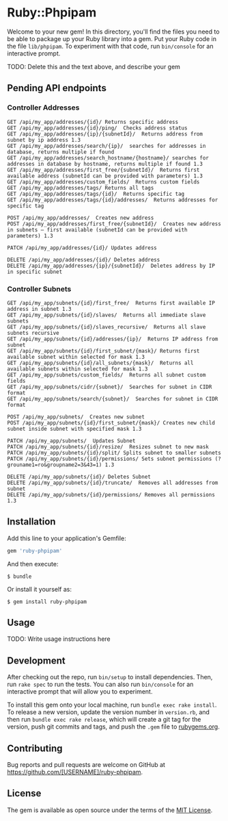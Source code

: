 # Ruby::Phpipam

Welcome to your new gem! In this directory, you'll find the files you need to be able to package up your Ruby library into a gem. Put your Ruby code in the file `lib/phpipam`. To experiment with that code, run `bin/console` for an interactive prompt.

TODO: Delete this and the text above, and describe your gem

## Pending API endpoints

### Controller Addresses
```
GET /api/my_app/addresses/{id}/ Returns specific address
GET /api/my_app/addresses/{id}/ping/  Checks address status
GET /api/my_app/addresses/{ip}/{subnetId}/  Returns address from subnet by ip address 1.3
GET /api/my_app/addresses/search/{ip}/  searches for addresses in database, returns multiple if found
GET /api/my_app/addresses/search_hostname/{hostname}/ searches for addresses in database by hostname, returns multiple if found 1.3
GET /api/my_app/addresses/first_free/{subnetId}/  Returns first available address (subnetId can be provided with parameters) 1.3
GET /api/my_app/addresses/custom_fields/  Returns custom fields
GET /api/my_app/addresses/tags/ Returns all tags
GET /api/my_app/addresses/tags/{id}/  Returns specific tag
GET /api/my_app/addresses/tags/{id}/addresses/  Returns addresses for specific tag

POST /api/my_app/addresses/  Creates new address
POST /api/my_app/addresses/first_free/{subnetId}/  Creates new address in subnets – first available (subnetId can be provided with parameters) 1.3

PATCH /api/my_app/addresses/{id}/ Updates address

DELETE /api/my_app/addresses/{id}/ Deletes address
DELETE /api/my_app/addresses/{ip}/{subnetId}/  Deletes address by IP in specific subnet
```

### Controller Subnets
```
GET /api/my_app/subnets/{id}/first_free/  Returns first available IP address in subnet 1.3
GET /api/my_app/subnets/{id}/slaves/  Returns all immediate slave subnets
GET /api/my_app/subnets/{id}/slaves_recursive/  Returns all slave subnets recursive
GET /api/my_app/subnets/{id}/addresses/{ip}/  Returns IP address from subnet
GET /api/my_app/subnets/{id}/first_subnet/{mask}/ Returns first available subnet within selected for mask 1.3
GET /api/my_app/subnets/{id}/all_subnets/{mask}/  Returns all available subnets within selected for mask 1.3
GET /api/my_app/subnets/custom_fields/  Returns all subnet custom fields
GET /api/my_app/subnets/cidr/{subnet}/  Searches for subnet in CIDR format
GET /api/my_app/subnets/search/{subnet}/  Searches for subnet in CIDR format

POST /api/my_app/subnets/  Creates new subnet
POST /api/my_app/subnets/{id}/first_subnet/{mask}/ Creates new child subnet inside subnet with specified mask 1.3

PATCH /api/my_app/subnets/  Updates Subnet
PATCH /api/my_app/subnets/{id}/resize/  Resizes subnet to new mask
PATCH /api/my_app/subnets/{id}/split/ Splits subnet to smaller subnets
PATCH /api/my_app/subnets/{id}/permissions/ Sets subnet permissions (?grouname1=ro&groupname2=3&43=1) 1.3

DELETE /api/my_app/subnets/{id}/ Deletes Subnet
DELETE /api/my_app/subnets/{id}/truncate/  Removes all addresses from subnet
DELETE /api/my_app/subnets/{id}/permissions/ Removes all permissions 1.3
```

## Installation

Add this line to your application's Gemfile:

```ruby
gem 'ruby-phpipam'
```

And then execute:

    $ bundle

Or install it yourself as:

    $ gem install ruby-phpipam

## Usage

TODO: Write usage instructions here

## Development

After checking out the repo, run `bin/setup` to install dependencies. Then, run `rake spec` to run the tests. You can also run `bin/console` for an interactive prompt that will allow you to experiment.

To install this gem onto your local machine, run `bundle exec rake install`. To release a new version, update the version number in `version.rb`, and then run `bundle exec rake release`, which will create a git tag for the version, push git commits and tags, and push the `.gem` file to [rubygems.org](https://rubygems.org).

## Contributing

Bug reports and pull requests are welcome on GitHub at https://github.com/[USERNAME]/ruby-phpipam.


## License

The gem is available as open source under the terms of the [MIT License](http://opensource.org/licenses/MIT).

